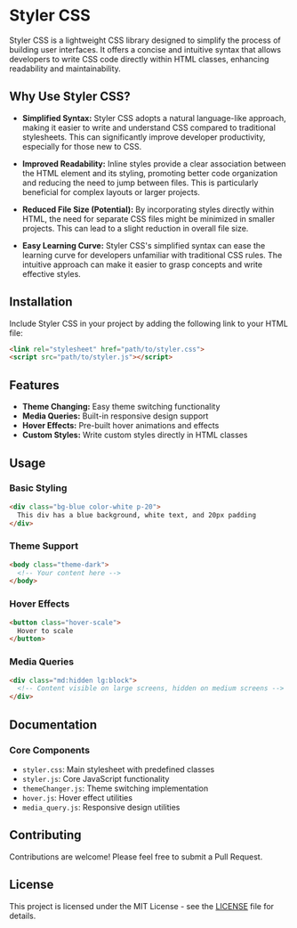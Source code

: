 
# Styler CSS

Styler CSS is a lightweight CSS library designed to simplify the process of building user interfaces. It offers a concise and intuitive syntax that allows developers to write CSS code directly within HTML classes, enhancing readability and maintainability.

## Why Use Styler CSS?

* **Simplified Syntax:** Styler CSS adopts a natural language-like approach, making it easier to write and understand CSS compared to traditional stylesheets. This can significantly improve developer productivity, especially for those new to CSS.

* **Improved Readability:** Inline styles provide a clear association between the HTML element and its styling, promoting better code organization and reducing the need to jump between files. This is particularly beneficial for complex layouts or larger projects.

* **Reduced File Size (Potential):** By incorporating styles directly within HTML, the need for separate CSS files might be minimized in smaller projects. This can lead to a slight reduction in overall file size.

* **Easy Learning Curve:** Styler CSS's simplified syntax can ease the learning curve for developers unfamiliar with traditional CSS rules. The intuitive approach can make it easier to grasp concepts and write effective styles.

## Installation

Include Styler CSS in your project by adding the following link to your HTML file:

```html
<link rel="stylesheet" href="path/to/styler.css">
<script src="path/to/styler.js"></script>
```

## Features

- **Theme Changing:** Easy theme switching functionality
- **Media Queries:** Built-in responsive design support
- **Hover Effects:** Pre-built hover animations and effects
- **Custom Styles:** Write custom styles directly in HTML classes

## Usage

### Basic Styling
```html
<div class="bg-blue color-white p-20">
  This div has a blue background, white text, and 20px padding
</div>
```

### Theme Support
```html
<body class="theme-dark">
  <!-- Your content here -->
</body>
```

### Hover Effects
```html
<button class="hover-scale">
  Hover to scale
</button>
```

### Media Queries
```html
<div class="md:hidden lg:block">
  <!-- Content visible on large screens, hidden on medium screens -->
</div>
```

## Documentation

### Core Components
- `styler.css`: Main stylesheet with predefined classes
- `styler.js`: Core JavaScript functionality
- `themeChanger.js`: Theme switching implementation
- `hover.js`: Hover effect utilities
- `media_query.js`: Responsive design utilities

## Contributing

Contributions are welcome! Please feel free to submit a Pull Request.

## License

This project is licensed under the MIT License - see the [LICENSE](LICENSE) file for details.
